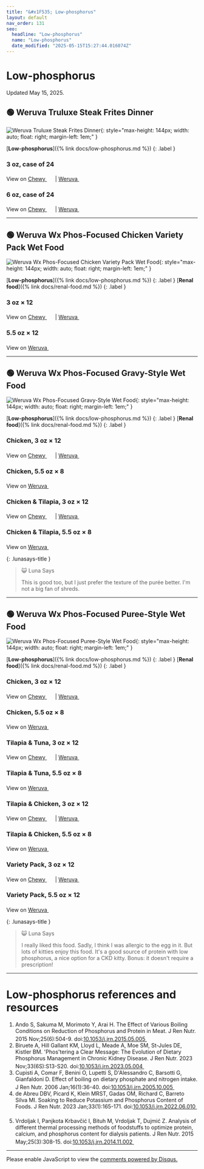 ```yaml
---
title: "&#x1F535; Low-phosphorus"
layout: default
nav_order: 131
seo:
  headline: "Low-phosphorus"
  name: "Low-phosphorus"
  date_modified: "2025-05-15T15:27:44.016074Z"
---
```


# Low-phosphorus

Updated May 15, 2025.



## &#x1F7E2; Weruva Truluxe Steak Frites Dinner

![Weruva Truluxe Steak Frites Dinner](https://www.weruva.com/cdn/shop/files/878408003219_TRULUXE_CAN_STEAK-FRITES_3OZ_2300X2300_V3R4_1.jpg?width=1214){: style="max-height: 144px; width: auto; float: right; margin-left: 1em;" }

[**Low-phosphorus**]({% link docs/low-phosphorus.md %})
{: .label }

### 3 oz, case of 24

View on <a href="https://www.chewy.com/dp/104733" class="external" target="_blank">Chewy&nbsp;<svg width="18" height="18" viewBox="0 0 24 24"><use xlink:href="#svg-external-link"></use></svg></a> &#124; <a href="https://www.weruva.com/products/steak-frites-dinner-cat-can?variant=44397747208466" class="external" target="_blank">Weruva&nbsp;<svg width="18" height="18" viewBox="0 0 24 24"><use xlink:href="#svg-external-link"></use></svg></a>

### 6 oz, case of 24

View on <a href="https://www.chewy.com/dp/104734" class="external" target="_blank">Chewy&nbsp;<svg width="18" height="18" viewBox="0 0 24 24"><use xlink:href="#svg-external-link"></use></svg></a> &#124; <a href="https://www.weruva.com/products/steak-frites-dinner-cat-can?variant=44397747241234" class="external" target="_blank">Weruva&nbsp;<svg width="18" height="18" viewBox="0 0 24 24"><use xlink:href="#svg-external-link"></use></svg></a>

* * *



## &#x1F7E2; Weruva Wx Phos-Focused Chicken Variety Pack Wet Food

![Weruva Wx Phos-Focused Chicken Variety Pack Wet Food](https://www.weruva.com/cdn/shop/files/810028243538_WX-CAN-CHX-FORMULAS_VP_3OZ_2300X2300_V1R1_1_82db467b-5b1c-4cf1-bc99-2b348073b1ec.jpg?width=1214){: style="max-height: 144px; width: auto; float: right; margin-left: 1em;" }

[**Low-phosphorus**]({% link docs/low-phosphorus.md %})
{: .label }
[**Renal food**]({% link docs/renal-food.md %})
{: .label }

### 3 oz × 12

View on <a href="https://www.chewy.com/dp/578142" class="external" target="_blank">Chewy&nbsp;<svg width="18" height="18" viewBox="0 0 24 24"><use xlink:href="#svg-external-link"></use></svg></a> &#124; <a href="https://www.weruva.com/products/chicken-formulas-variety-pack-cat-can?variant=50704794550546" class="external" target="_blank">Weruva&nbsp;<svg width="18" height="18" viewBox="0 0 24 24"><use xlink:href="#svg-external-link"></use></svg></a>

### 5.5 oz × 12

View on <a href="https://www.weruva.com/products/chicken-formulas-variety-pack-cat-can?variant=50704743006482" class="external" target="_blank">Weruva&nbsp;<svg width="18" height="18" viewBox="0 0 24 24"><use xlink:href="#svg-external-link"></use></svg></a>

* * *



## &#x1F7E2; Weruva Wx Phos-Focused Gravy-Style Wet Food

![Weruva Wx Phos-Focused Gravy-Style Wet Food](https://www.weruva.com/cdn/shop/files/810028242678_WX-CAN-CHX-GRAVY_3OZ_2300X2300_V1R2_1.jpg?width=1214){: style="max-height: 144px; width: auto; float: right; margin-left: 1em;" }

[**Low-phosphorus**]({% link docs/low-phosphorus.md %})
{: .label }
[**Renal food**]({% link docs/renal-food.md %})
{: .label }

### Chicken, 3 oz × 12

View on <a href="https://www.chewy.com/dp/578086" class="external" target="_blank">Chewy&nbsp;<svg width="18" height="18" viewBox="0 0 24 24"><use xlink:href="#svg-external-link"></use></svg></a> &#124; <a href="https://www.weruva.com/products/chicken-formula-in-gravy-cat-can?variant=50704781508882" class="external" target="_blank">Weruva&nbsp;<svg width="18" height="18" viewBox="0 0 24 24"><use xlink:href="#svg-external-link"></use></svg></a>

### Chicken, 5.5 oz × 8

View on <a href="https://www.weruva.com/products/chicken-formula-in-gravy-cat-can?variant=50704743072018" class="external" target="_blank">Weruva&nbsp;<svg width="18" height="18" viewBox="0 0 24 24"><use xlink:href="#svg-external-link"></use></svg></a>

### Chicken & Tilapia, 3 oz × 12

View on <a href="https://www.chewy.com/dp/578102" class="external" target="_blank">Chewy&nbsp;<svg width="18" height="18" viewBox="0 0 24 24"><use xlink:href="#svg-external-link"></use></svg></a> &#124; <a href="https://www.weruva.com/products/chicken-and-tilapia-formula-in-gravy-cat-can?variant=50704778232082" class="external" target="_blank">Weruva&nbsp;<svg width="18" height="18" viewBox="0 0 24 24"><use xlink:href="#svg-external-link"></use></svg></a>

### Chicken & Tilapia, 5.5 oz × 8

View on <a href="https://www.weruva.com/products/chicken-and-tilapia-formula-in-gravy-cat-can?variant=50704743432466" class="external" target="_blank">Weruva&nbsp;<svg width="18" height="18" viewBox="0 0 24 24"><use xlink:href="#svg-external-link"></use></svg></a>

{: .lunasays-title }
> &#x1F63A; Luna Says
>
> This is good too, but I just prefer the texture of the purée better. I'm not a big fan of shreds.

* * *



## &#x1F7E2; Weruva Wx Phos-Focused Puree-Style Wet Food

![Weruva Wx Phos-Focused Puree-Style Wet Food](https://www.weruva.com/cdn/shop/files/810028242647_WX-CAN-CHX-PUREE_3OZ_2300X2300_V1R16_1.jpg?width=1214){: style="max-height: 144px; width: auto; float: right; margin-left: 1em;" }

[**Low-phosphorus**]({% link docs/low-phosphorus.md %})
{: .label }
[**Renal food**]({% link docs/renal-food.md %})
{: .label }

### Chicken, 3 oz × 12

View on <a href="https://www.chewy.com/dp/578046" class="external" target="_blank">Chewy&nbsp;<svg width="18" height="18" viewBox="0 0 24 24"><use xlink:href="#svg-external-link"></use></svg></a> &#124; <a href="https://www.weruva.com/products/chicken-formula-in-a-hydrating-puree-cat-can?variant=50704780165394" class="external" target="_blank">Weruva&nbsp;<svg width="18" height="18" viewBox="0 0 24 24"><use xlink:href="#svg-external-link"></use></svg></a>

### Chicken, 5.5 oz × 8

View on <a href="https://www.weruva.com/products/chicken-formula-in-a-hydrating-puree-cat-can?variant=50704743104786" class="external" target="_blank">Weruva&nbsp;<svg width="18" height="18" viewBox="0 0 24 24"><use xlink:href="#svg-external-link"></use></svg></a>

### Tilapia & Tuna, 3 oz × 12

View on <a href="https://www.chewy.com/dp/578062" class="external" target="_blank">Chewy&nbsp;<svg width="18" height="18" viewBox="0 0 24 24"><use xlink:href="#svg-external-link"></use></svg></a> &#124; <a href="https://www.weruva.com/products/tilapia-and-tuna-formula-in-a-hydrating-puree-cat-can?variant=50704793207058" class="external" target="_blank">Weruva&nbsp;<svg width="18" height="18" viewBox="0 0 24 24"><use xlink:href="#svg-external-link"></use></svg></a>

### Tilapia & Tuna, 5.5 oz × 8

View on <a href="https://www.weruva.com/products/tilapia-and-tuna-formula-in-a-hydrating-puree-cat-can?variant=50704743039250" class="external" target="_blank">Weruva&nbsp;<svg width="18" height="18" viewBox="0 0 24 24"><use xlink:href="#svg-external-link"></use></svg></a>

### Tilapia & Chicken, 3 oz × 12

View on <a href="https://www.chewy.com/dp/578070" class="external" target="_blank">Chewy&nbsp;<svg width="18" height="18" viewBox="0 0 24 24"><use xlink:href="#svg-external-link"></use></svg></a> &#124; <a href="https://www.weruva.com/products/tilapia-and-chicken-formula-in-a-hydrating-puree-cat-can?variant=50704783802642" class="external" target="_blank">Weruva&nbsp;<svg width="18" height="18" viewBox="0 0 24 24"><use xlink:href="#svg-external-link"></use></svg></a>

### Tilapia & Chicken, 5.5 oz × 8

View on <a href="https://www.weruva.com/products/tilapia-and-chicken-formula-in-a-hydrating-puree-cat-can?variant=50704743334162" class="external" target="_blank">Weruva&nbsp;<svg width="18" height="18" viewBox="0 0 24 24"><use xlink:href="#svg-external-link"></use></svg></a>

### Variety Pack, 3 oz × 12

View on <a href="https://www.chewy.com/dp/578126" class="external" target="_blank">Chewy&nbsp;<svg width="18" height="18" viewBox="0 0 24 24"><use xlink:href="#svg-external-link"></use></svg></a> &#124; <a href="https://www.weruva.com/products/pate-formulas-variety-pack-cat-can?variant=50704798351634" class="external" target="_blank">Weruva&nbsp;<svg width="18" height="18" viewBox="0 0 24 24"><use xlink:href="#svg-external-link"></use></svg></a>

### Variety Pack, 5.5 oz × 12

View on <a href="https://www.weruva.com/products/pate-formulas-variety-pack-cat-can?variant=50704743235858" class="external" target="_blank">Weruva&nbsp;<svg width="18" height="18" viewBox="0 0 24 24"><use xlink:href="#svg-external-link"></use></svg></a>

{: .lunasays-title }
> &#x1F63A; Luna Says
>
> I really liked this food. Sadly, I think I was allergic to the egg in it. But lots of kitties enjoy this food. It's a good source of protein with low phosphorus, a nice option for a CKD kitty. Bonus: it doesn't require a prescription!

* * *


# Low-phosphorus references and resources

1.  Ando S, Sakuma M, Morimoto Y, Arai H. The Effect of Various Boiling Conditions on Reduction of Phosphorus and Protein in Meat. J Ren Nutr. 2015 Nov;25(6):504-9. doi:<a href="https://doi.org/10.1053/j.jrn.2015.05.005" class="external" target="_blank">10.1053/j.jrn.2015.05.005&nbsp;<svg width="18" height="18" viewBox="0 0 24 24"><use xlink:href="#svg-external-link"></use></svg></a>
1.  Biruete A, Hill Gallant KM, Lloyd L, Meade A, Moe SM, St-Jules DE, Kistler BM. 'Phos'tering a Clear Message: The Evolution of Dietary Phosphorus Management in Chronic Kidney Disease. J Ren Nutr. 2023 Nov;33(6S):S13-S20. doi:<a href="https://doi.org/10.1053/j.jrn.2023.05.004" class="external" target="_blank">10.1053/j.jrn.2023.05.004&nbsp;<svg width="18" height="18" viewBox="0 0 24 24"><use xlink:href="#svg-external-link"></use></svg></a>
1.  Cupisti A, Comar F, Benini O, Lupetti S, D'Alessandro C, Barsotti G, Gianfaldoni D. Effect of boiling on dietary phosphate and nitrogen intake. J Ren Nutr. 2006 Jan;16(1):36-40. doi:<a href="https://doi.org/10.1053/j.jrn.2005.10.005" class="external" target="_blank">10.1053/j.jrn.2005.10.005&nbsp;<svg width="18" height="18" viewBox="0 0 24 24"><use xlink:href="#svg-external-link"></use></svg></a>
1.  de Abreu DBV, Picard K, Klein MRST, Gadas OM, Richard C, Barreto Silva MI. Soaking to Reduce Potassium and Phosphorus Content of Foods. J Ren Nutr. 2023 Jan;33(1):165-171. doi:<a href="https://doi.org/10.1053/j.jrn.2022.06.010" class="external" target="_blank">10.1053/j.jrn.2022.06.010&nbsp;<svg width="18" height="18" viewBox="0 0 24 24"><use xlink:href="#svg-external-link"></use></svg></a>
1.  Vrdoljak I, Panjkota Krbavčić I, Bituh M, Vrdoljak T, Dujmić Z. Analysis of different thermal processing methods of foodstuffs to optimize protein, calcium, and phosphorus content for dialysis patients. J Ren Nutr. 2015 May;25(3):308-15. doi:<a href="https://doi.org/10.1053/j.jrn.2014.11.002" class="external" target="_blank">10.1053/j.jrn.2014.11.002&nbsp;<svg width="18" height="18" viewBox="0 0 24 24"><use xlink:href="#svg-external-link"></use></svg></a>

* * *

<div id="disqus_thread"></div>
<script>
    var disqus_config = function () {
      this.page.url = '{{ page.url | absolute_url }}';
      this.page.identifier = '{{ page.url | absolute_url }}';
    };
    (function() {
    var d = document, s = d.createElement('script');
    s.src = 'https://ckdcatsupplies.disqus.com/embed.js';
    s.setAttribute('data-timestamp', +new Date());
    (d.head || d.body).appendChild(s);
    })();
</script>
<noscript>Please enable JavaScript to view the <a href="https://disqus.com/?ref_noscript">comments powered by Disqus.</a></noscript>

<!-- Updated 2025-05-15 15:27:44.016074Z -->
